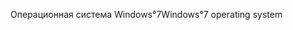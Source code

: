 <span data-ttu-id="b8e09-101">Операционная система Windows°7</span><span class="sxs-lookup"><span data-stu-id="b8e09-101">Windows°7 operating system</span></span>